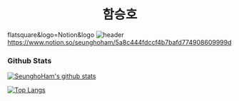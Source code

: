 
<!--
![header](https://capsule-render.vercel.app/api?type=waving&color=auto&height=300&section=header&text=Seungho%20Ham&fontSize=90&fontColor=fffafa&animation=fadeIn&fontAlign=60)

<h3 align="center"><b>나에 대하여</b></h3>
<p align="center">게임 클라이언트 개발자 입니다! </p>


![header](https://img.shields.io/badge/Unity%20Engine-a9a9a9?style=flat-square&logo=Vimeo&logoColor=white&link=https://velog.io/@new_wisdom)
![header](https://img.shields.io/badge/테스트1%20테스트2-00ffff?style=flat-square&logo=Vimeo&logoColor=white&link=https://velog.io/@new_wisdom)
<img src="https://img.shields.io/badge/C-AFEEEE?style=flat-square&logo=C&logoColor=white"/></a>&nbsp 
-->

<h1 align="center"><b>함승호</b></h1>


flatsquare&logo=Notion&logo
![header](https://img.shields.io/badge/ProfileNotion-123456?style=for-the-badge&logl=appveyor&logo=Notion&logoColor=white&link=https://www.notion.so/seunghoham/5a8c444fdccf4b7bafd774908609999d)
https://www.notion.so/seunghoham/5a8c444fdccf4b7bafd774908609999d

<h3 align="left"><b>   </b></h3>
<!-- ![Anurag's GitHub stats](https://github-readme-stats.vercel.app/api?username=SeunghoHam&show_icons=true&theme=radical) -->



#### <h3 align="left"><b> Github Stats </b></h3>
[![SeunghoHam's github stats](https://github-readme-stats.vercel.app/api?username=SeunghoHam&bg_color=ffa745,fe869f,ef7ac8,a083ed,43aeff&title_color=fff&text_color=fff&show_icons=true&count_private=true)](https://github.com/SeunghoHam)

<!--
#### <h3 align="left"><b> Languages > </b></h3> 
-->
[![Top Langs](https://github-readme-stats.vercel.app/api/top-langs/?username=SeunghoHam&layout=compact)](https://github.com/SeunghoHam)
